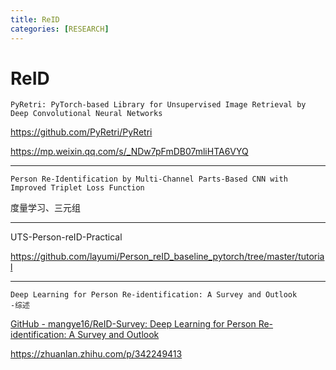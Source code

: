 ```yaml
---
title: ReID
categories: [RESEARCH]
---
```


# ReID

```
PyRetri: PyTorch-based Library for Unsupervised Image Retrieval by Deep Convolutional Neural Networks
```

https://github.com/PyRetri/PyRetri

https://mp.weixin.qq.com/s/_NDw7pFmDB07mliHTA6VYQ

---

```
Person Re-Identification by Multi-Channel Parts-Based CNN with Improved Triplet Loss Function
```

度量学习、三元组

---

UTS-Person-reID-Practical

https://github.com/layumi/Person_reID_baseline_pytorch/tree/master/tutorial

---

```
Deep Learning for Person Re-identification: A Survey and Outlook
-综述
```

[GitHub - mangye16/ReID-Survey: Deep Learning for Person Re-identification: A Survey and Outlook](https://github.com/mangye16/ReID-Survey)

https://zhuanlan.zhihu.com/p/342249413
